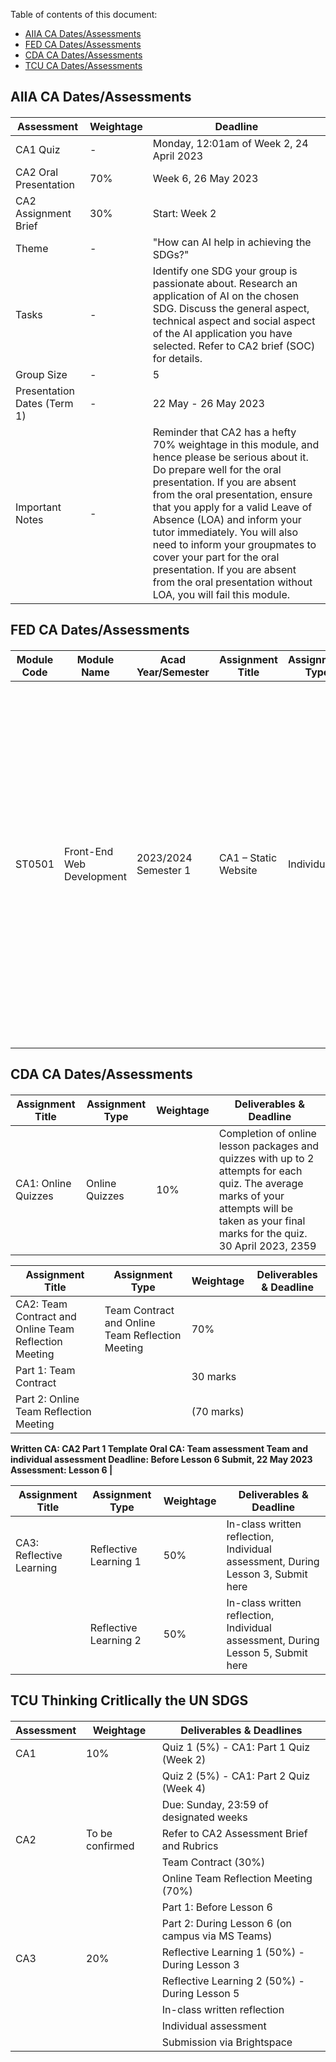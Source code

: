 Table of contents of this document:
- [AIIA CA Dates/Assessments](#1)
- [FED CA Dates/Assessments](#2)
- [CDA CA Dates/Assessments](#3)
- [TCU CA Dates/Assessments](#4)


<h2 id="1"> AIIA CA Dates/Assessments
<h4>

| Assessment | Weightage | Deadline |
|------------|------------|--------------|
| CA1 Quiz | - | Monday, 12:01am of Week 2, 24 April 2023 |
| CA2 Oral Presentation | 70% | Week 6, 26 May 2023 |
| CA2 Assignment Brief | 30% | Start: Week 2 |
| Theme | - | "How can AI help in achieving the SDGs?" |
| Tasks | - | Identify one SDG your group is passionate about. Research an application of AI on the chosen SDG. Discuss the general aspect, technical aspect and social aspect of the AI application you have selected. Refer to CA2 brief (SOC) for details. |
| Group Size | - | 5 |
| Presentation Dates (Term 1) | - | 22 May - 26 May 2023 |
| Important Notes | - | Reminder that CA2 has a hefty 70% weightage in this module, and hence please be serious about it. Do prepare well for the oral presentation. If you are absent from the oral presentation, ensure that you apply for a valid Leave of Absence (LOA) and inform your tutor immediately. You will also need to inform your groupmates to cover your part for the oral presentation. If you are absent from the oral presentation without LOA, you will fail this module. |


<h2 id="2">FED CA Dates/Assessments
<h4>

| Module Code | Module Name | Acad Year/Semester | Assignment Title | Assignment Type | Weightage | Deliverables & Deadline | Late Submission |
|-------------|-------------|--------------------|---------------------|-----------------|--------------|---------------------------------------|----------------|
| ST0501 | Front-End Web Development | 2023/2024 Semester 1 | CA1 – Static Website | Individual | 40% | All files used in the web pages. 29 May 2023, Monday 0900HR Digital submission in Bright Space using File naming convention as follows: CCC1AXX_nnnnnnn_yourname.zip Where CCC is your course name e.g. DIT; 1AXX is your class number e.g. 1A01 and nnnnnnn is your admin number e.g. 2312345. | 50% of the marks will be deducted for assignments that are received within ONE (1) calendar day after the submission deadline. No marks will be given thereafter. Exceptions to this policy will be given to students with valid LOA on medical or compassionate grounds. Students in such cases will need to inform the lecturer as soon as reasonably possible. |



<h2 id="3"> CDA CA Dates/Assessments
<h4>

| Assignment Title | Assignment Type | Weightage | Deliverables & Deadline |
|------------------|----------------|-----------|--------------------------|
| CA1: Online Quizzes | Online Quizzes | 10% | Completion of online lesson packages and quizzes with up to 2 attempts for each quiz. The average marks of your attempts will be taken as your final marks for the quiz. 30 April 2023, 2359 |

| Assignment Title | Assignment Type | Weightage | Deliverables & Deadline |
|------------------|----------------|-----------|--------------------------|
| CA2: Team Contract and Online Team Reflection Meeting | Team Contract and Online Team Reflection Meeting | 70% | 
Part 1: Team Contract  | |30 marks
Part 2: Online Team Reflection Meeting ||(70 marks)
Written CA: CA2 Part 1 Template
Oral CA: Team assessment
Team and individual assessment
Deadline: Before Lesson 6
Submit, 22 May 2023
Assessment: Lesson 6 |

| Assignment Title | Assignment Type | Weightage | Deliverables & Deadline |
|------------------|----------------|-----------|--------------------------|
| CA3: Reflective Learning | Reflective Learning 1 | 50% | In-class written reflection, Individual assessment, During Lesson 3, Submit here |
|                   | Reflective Learning 2 | 50% | In-class written reflection, Individual assessment, During Lesson 5, Submit here |


<h2 id="4"> TCU Thinking Critlically the UN SDGS

<h4>

| Assessment | Weightage | Deliverables & Deadlines                                |
|------------|-----------|---------------------------------------------------------|
| CA1        | 10%       | Quiz 1 (5%) - CA1: Part 1 Quiz (Week 2)                   |
|            |           | Quiz 2 (5%) - CA1: Part 2 Quiz (Week 4)                   |
|            |           | Due: Sunday, 23:59 of designated weeks                   |
| CA2        | To be confirmed | Refer to CA2 Assessment Brief and Rubrics             |
|            |           | Team Contract (30%)                                      |
|            |           | Online Team Reflection Meeting (70%)                     |
|            |           | Part 1: Before Lesson 6                                   |
|            |           | Part 2: During Lesson 6 (on campus via MS Teams)          |
| CA3        | 20%       | Reflective Learning 1 (50%) - During Lesson 3            |
|            |           | Reflective Learning 2 (50%) - During Lesson 5            |
|            |           | In-class written reflection                              |
|            |           | Individual assessment                                     |
|            |           | Submission via Brightspace                               |



